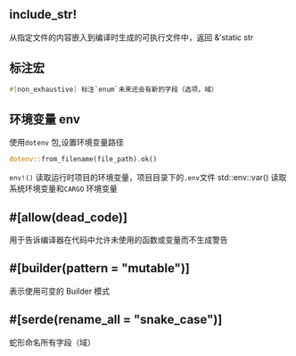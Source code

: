 ## include_str!

从指定文件的内容嵌入到编译时生成的可执行文件中，返回 &'static str

## 标注宏

```rust
#[non_exhaustive] 标注`enum`未来还会有新的字段（选项，域）

```

## 环境变量 env

使用`dotenv` 包,设置环境变量路径

```rs
dotenv::from_filename(file_path).ok()
```

`env!()` 读取运行时项目的环境变量，项目目录下的`.env`文件
std::env::var() 读取系统环境变量和`CARGO` 环境变量

## #[allow(dead_code)]

用于告诉编译器在代码中允许未使用的函数或变量而不生成警告

## #[builder(pattern = "mutable")]

表示使用可变的 Builder 模式

## #[serde(rename_all = "snake_case")]

蛇形命名所有字段（域）
